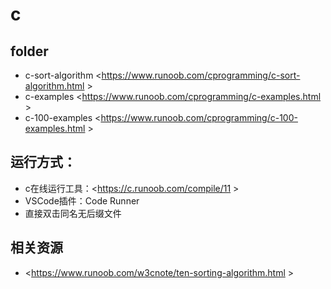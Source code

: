 # c
## folder
- c-sort-algorithm  <https://www.runoob.com/cprogramming/c-sort-algorithm.html >
- c-examples  <https://www.runoob.com/cprogramming/c-examples.html >
- c-100-examples  <https://www.runoob.com/cprogramming/c-100-examples.html >


## 运行方式：
- c在线运行工具：<https://c.runoob.com/compile/11 >
- VSCode插件：Code Runner
- 直接双击同名无后缀文件

## 相关资源
- <https://www.runoob.com/w3cnote/ten-sorting-algorithm.html >
